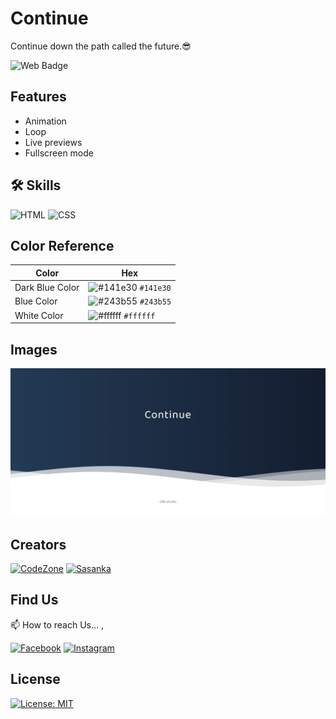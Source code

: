 # Continue

Continue down the path called the future.😎

![Web Badge](https://img.shields.io/badge/DBroCode-web-orange.svg)

## Features

- Animation
- Loop
- Live previews
- Fullscreen mode

## 🛠 Skills

![HTML](https://img.shields.io/badge/HTML5-E34F26?style=for-the-badge&logo=html5&logoColor=white)
![CSS](https://img.shields.io/badge/CSS3-1572B6?style=for-the-badge&logo=css3&logoColor=white)

## Color Reference

| Color           | Hex                                                                    |
| --------------- | ---------------------------------------------------------------------- |
| Dark Blue Color | ![#141e30](https://via.placeholder.com/15/141e30/141e30.png) `#141e30` |
| Blue Color      | ![#243b55](https://via.placeholder.com/15/243b55/243b55.png) `#243b55` |
| White Color     | ![#ffffff](https://via.placeholder.com/15/ffffff/ffffff.png) `#ffffff` |

## Images

![Image](./IMG/img.png)

## Creators

[![CodeZone](https://github.com/CodeZoneTech.png?size=115)](https://github.com/CodeZoneTech)
[![Sasanka](https://github.com/sasankaweera123.png?size=115)](https://github.com/sasankaweera123)

## Find Us

📫 How to reach Us... ,

[![Facebook](https://img.shields.io/badge/Facebook-1877F2?style=for-the-badge&logo=facebook&logoColor=white)](https://www.facebook.com/CodeZone-107084475018756/)
[![Instagram](https://img.shields.io/badge/Instagram-E4405F?style=for-the-badge&logo=instagram&logoColor=white)](https://www.instagram.com/d_bro_code/)

## License

[![License: MIT](https://img.shields.io/badge/License-MIT-yellow.svg)](https://opensource.org/licenses/MIT)
